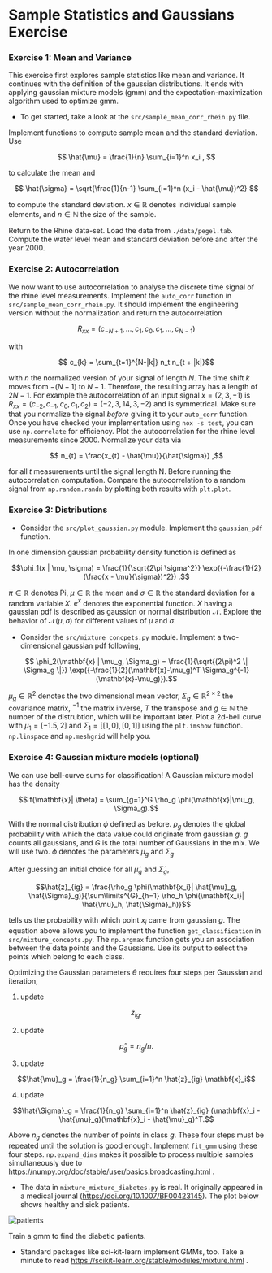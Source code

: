 # Sample Statistics and Gaussians Exercise

### Exercise 1: Mean and Variance
This exercise first explores sample statistics like mean and variance.
It continues with the definition of the gaussian distributions.
It ends with applying gaussian mixture models (gmm) and the expectation-maximization algorithm used to optimize gmm.

- To get started, take a look at the `src/sample_mean_corr_rhein.py` file.

Implement functions to compute sample mean and the standard deviation.
Use

$$ \hat{\mu} = \frac{1}{n} \sum_{i=1}^n x_i , $$

to calculate the mean and 

$$ \hat{\sigma} = \sqrt{\frac{1}{n-1} \sum_{i=1}^n (x_i - \hat{\mu})^2} $$

to compute the standard deviation. $x \in \mathbb{R}$ denotes individual sample elements, and $n \in \mathbb{N}$ the size of the sample.

Return to the Rhine data-set. Load the data from `./data/pegel.tab`. Compute the water level mean and standard deviation before and after the year 2000.



### Exercise 2: Autocorrelation
We now want to use autocorrelation to analyse the discrete time signal of the rhine level measurements. Implement the `auto_corr` function in `src/sample_mean_corr_rhein.py`. It should implement the engineering version without the normalization and return the autocorrelation

$$ R_{xx} = (c_{-N+1},\ldots,c_{1}, c_0, c_{1}, \ldots, c_{N-1}) $$

with

$$        c_{k} = \sum_{t=1}^{N-|k|} n_t n_{t + |k|}$$

with $n$ the normalized version of your signal of length $N$. The time shift $k$ moves from $-(N-1)$ to $N-1$. Therefore, the resulting array has a length of $2N-1$. For example the autocorrelation of an input signal $x=(2,3,-1)$ is $R_{xx}=(c_{-2}, c_{-1}, c_0, c_1, c_2)=(-2, 3, 14, 3, -2)$ and is symmetrical. Make sure that you normalize the signal *before* giving it to your `auto_corr` function. Once you have checked your implementation using `nox -s test`, you can use `np.correlate` for efficiency. Plot the autocorrelation for the rhine level measurements since 2000.
Normalize your data via

$$ n_{t} = \frac{x_{t} - \hat{\mu}}{\hat{\sigma}} ,$$

for all $t$ measurements until the signal length N. Before running the autocorrelation computation. Compare the autocorrelation to a random signal from `np.random.randn` by plotting both results with `plt.plot`.


### Exercise 3: Distributions


- Consider the `src/plot_gaussian.py` module. Implement the `gaussian_pdf` function.

In one dimension gaussian probability density function is defined as

$$\phi_1(x | \mu, \sigma) = \frac{1}{\sqrt{2\pi \sigma^2}} \exp({-\frac{1}{2}(\frac{x - \mu}{\sigma})^2}) .$$

$\pi \in \mathbb{R}$ denotes Pi, $\mu \in \mathbb{R}$ the mean and $\sigma \in \mathbb{R}$ the standard deviation for a random variable $X$. $e^x$ denotes the exponential function. $X$ having a gaussian pdf is described as gaussion or normal distribution $\mathcal{N}$. Explore the behavior of $\mathcal{N}(\mu, \sigma)$ for different values of $\mu$ and $\sigma$.


- Consider the `src/mixture_concpets.py` module. 
Implement a two-dimensional gaussian pdf following,

$$ \phi_2(\mathbf{x} | \mu_g, \Sigma_g) = \frac{1}{\sqrt{(2\pi)^2 \| \Sigma_g \|}} \exp({-\frac{1}{2}(\mathbf{x}-\mu_g)^T \Sigma_g^{-1}(\mathbf{x}-\mu_g)}).$$

$\mu_g \in \mathbb{R}^2$ denotes the two dimensional mean vector, $\Sigma_g \in \mathbb{R}^{2\times2}$ the covariance matrix, $^{-1}$ the matrix inverse, $T$ the transpose and $g \in \mathbb{N}$ the number of the distrubtion, which will be important later. 
Plot a 2d-bell curve with $\mu_1 = [-1.5, 2]$ and $\Sigma_1 = [[1, 0], [0, 1]]$ using the `plt.imshow` function. `np.linspace` and `np.meshgrid` will help you. 


### Exercise 4: Gaussian mixture models (optional)

We can use bell-curve sums for classification! A Gaussian mixture model has the density

$$ f(\mathbf{x}| \theta)  = \sum_{g=1}^G \rho_g \phi(\mathbf{x}|\mu_g, \Sigma_g).$$


With the normal distribution $\phi$ defined as before. $\rho_g$ denotes the global probability with which the data value could originate from gaussian $g$. $g$ counts all gaussians, and $G$ is the total number of Gaussians in the mix. We will use two. $\phi$ denotes the parameters $\mu_g$ and $\Sigma_g$.

After guessing an initial choice for all $\hat{\mu}_g$ and $\hat{\Sigma}_g$,

```math
\hat{z}_{ig} = \frac{\rho_g \phi(\mathbf{x_i}| \hat{\mu}_g, \hat{\Sigma}_g)}{\sum\limits^{G}_{h=1} \rho_h \phi(\mathbf{x_i}| \hat{\mu}_h, \hat{\Sigma}_h)}
```

tells us the probability with which point $x_i$ came from gaussian $g$. The equation above allows you to implement the function `get_classification` in `src/mixture_concepts.py`.
The `np.argmax` function gets you an association between the data points and the Gaussians.
Use its output to select the points which belong to each class.

Optimizing the Gaussian parameters $\theta$ requires four steps per Gaussian and iteration,

1. update 

$$\hat{z}_{ig}.$$

2. update

$$\hat{\rho}_g = n_g/n.$$

3. update

```math
\hat{\mu}_g = \frac{1}{n_g} \sum_{i=1}^n \hat{z}_{ig} \mathbf{x}_i
```

4. update 

```math
\hat{\Sigma}_g = \frac{1}{n_g} \sum_{i=1}^n \hat{z}_{ig} (\mathbf{x}_i - \hat{\mu}_g)(\mathbf{x}_i - \hat{\mu}_g)^T.
```

Above $n_g$ denotes the number of points in class $g$. These four steps must be repeated until the solution is good enough.
Implement `fit_gmm` using these four steps. `np.expand_dims` makes it possible to process
multiple samples simultaneously due to https://numpy.org/doc/stable/user/basics.broadcasting.html .

- The data in `mixture_mixture_diabetes.py` is real. It originally appeared in a medical journal (https://doi.org/10.1007/BF00423145). The plot below shows healthy and sick patients.

![patients](./figures/glufasttest.png)

Train a gmm to find the diabetic patients.


- Standard packages like sci-kit-learn implement GMMs, too. Take a minute to read https://scikit-learn.org/stable/modules/mixture.html . 
